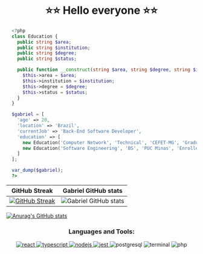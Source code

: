 <h1 align="center">
  ⭐⭐ Hello everyone ⭐⭐
</h1>
 
  ```php
    <?php
    class Education {
      public string $area;
      public string $institution;
      public string $degree;
      public string $status;

      public function __construct(string $area, string $degree, string $institution, string $status) {
        $this->area = $area;
        $this->institution = $institution;
        $this->degree = $degree;
        $this->status = $status;
      }
    }

    $gabriel = [
      'age' => 20,
      'location' => 'Brazil',
      'currentJob' => 'Back-End Software Developer',
      'education' => [
        new Education('Computer Network', 'Technical', 'CEFET-MG', 'Graduated'),
        new Education('Software Engineering', 'BS', 'PUC Minas', 'Enrolled')
      ]
    ];

    var_dump($gabriel);
    ?>
  ```

GitHub Streak             |  Gabriel GitHub stats
:-------------------------:|:-------------------------:
 [![GitHub Streak](https://github-readme-streak-stats.herokuapp.com?user=Gabrielcefetzada&theme=synthwave&hide_border=true)](https://git.io/streak-stats) | ![Gabriel GitHub stats](https://github-readme-stats.vercel.app/api?username=Gabrielcefetzada&show_icons=true&count_private=true&theme=dracula)

[![Anurag's GitHub stats](https://github-readme-stats.vercel.app/api?username=Gabrielcefetzada)](https://github.com/Gabrielcefetzada/github-readme-stats)

<h3 align="center">Languages and Tools:</h3>
<p align="center"> <a href="https://reactjs.org/" target="_blank" rel="noreferrer"> <img src="https://img.shields.io/badge/React-20232A?style=for-the-badge&logo=react&logoColor=61DAFB" alt="react" /> </a> <a href="https://www.typescriptlang.org/" target="_blank" rel="noreferrer"> <img src="https://img.shields.io/badge/TypeScript-007ACC?style=for-the-badge&logo=typescript&logoColor=white" alt="typescript" /> </a> <a href="https://nodejs.org" target="_blank" rel="noreferrer"> <img src="https://img.shields.io/badge/Node.js-339933?style=for-the-badge&logo=nodedotjs&logoColor=white" alt="nodejs"/> </a> <a href="https://www.postgresql.org" target="_blank" rel="noreferrer">  <a href="https://jestjs.io" target="_blank" rel="noreferrer"> <img src="https://img.shields.io/badge/Jest-C21325?style=for-the-badge&logo=jest&logoColor=white" alt="jest"/> </a>   <img src="https://img.shields.io/badge/PostgreSQL-316192?style=for-the-badge&logo=postgresql&logoColor=white" alt="postgresql" /> </a> 
<img src="https://img.shields.io/badge/Linux-E34F26?style=for-the-badge&logo=linux&logoColor=black" alt="terminal" /> 
<img src="https://img.shields.io/badge/PHP-777BB4?style=for-the-badge&logo=php&logoColor=white" alt="php" />
</p>
